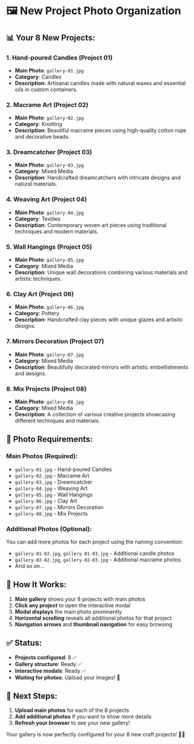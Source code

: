 # 🖼️ New Project Photo Organization

## 📊 **Your 8 New Projects:**

### **1. Hand-poured Candles (Project 01)**
- **Main Photo**: `gallery-01.jpg`
- **Category**: Candles
- **Description**: Artisanal candles made with natural waxes and essential oils in custom containers.

### **2. Macrame Art (Project 02)**
- **Main Photo**: `gallery-02.jpg`
- **Category**: Knotting
- **Description**: Beautiful macrame pieces using high-quality cotton rope and decorative beads.

### **3. Dreamcatcher (Project 03)**
- **Main Photo**: `gallery-03.jpg`
- **Category**: Mixed Media
- **Description**: Handcrafted dreamcatchers with intricate designs and natural materials.

### **4. Weaving Art (Project 04)**
- **Main Photo**: `gallery-04.jpg`
- **Category**: Textiles
- **Description**: Contemporary woven art pieces using traditional techniques and modern materials.

### **5. Wall Hangings (Project 05)**
- **Main Photo**: `gallery-05.jpg`
- **Category**: Mixed Media
- **Description**: Unique wall decorations combining various materials and artistic techniques.

### **6. Clay Art (Project 06)**
- **Main Photo**: `gallery-06.jpg`
- **Category**: Pottery
- **Description**: Handcrafted clay pieces with unique glazes and artistic designs.

### **7. Mirrors Decoration (Project 07)**
- **Main Photo**: `gallery-07.jpg`
- **Category**: Mixed Media
- **Description**: Beautifully decorated mirrors with artistic embellishments and designs.

### **8. Mix Projects (Project 08)**
- **Main Photo**: `gallery-08.jpg`
- **Category**: Mixed Media
- **Description**: A collection of various creative projects showcasing different techniques and materials.

## 🎯 **Photo Requirements:**

### **Main Photos (Required):**
- `gallery-01.jpg` - Hand-poured Candles
- `gallery-02.jpg` - Macrame Art
- `gallery-03.jpg` - Dreamcatcher
- `gallery-04.jpg` - Weaving Art
- `gallery-05.jpg` - Wall Hangings
- `gallery-06.jpg` - Clay Art
- `gallery-07.jpg` - Mirrors Decoration
- `gallery-08.jpg` - Mix Projects

### **Additional Photos (Optional):**
You can add more photos for each project using the naming convention:
- `gallery-01-02.jpg`, `gallery-01-03.jpg` - Additional candle photos
- `gallery-02-02.jpg`, `gallery-02-03.jpg` - Additional macrame photos
- And so on...

## 🚀 **How It Works:**
1. **Main gallery** shows your 8 projects with main photos
2. **Click any project** to open the interactive modal
3. **Modal displays** the main photo prominently
4. **Horizontal scrolling** reveals all additional photos for that project
5. **Navigation arrows** and **thumbnail navigation** for easy browsing

## ✅ **Status:**
- **Projects configured**: 8 ✅
- **Gallery structure**: Ready ✅
- **Interactive modals**: Ready ✅
- **Waiting for photos**: Upload your images! 📸

## 📸 **Next Steps:**
1. **Upload main photos** for each of the 8 projects
2. **Add additional photos** if you want to show more details
3. **Refresh your browser** to see your new gallery!

Your gallery is now perfectly configured for your 8 new craft projects! 🎨✨ 